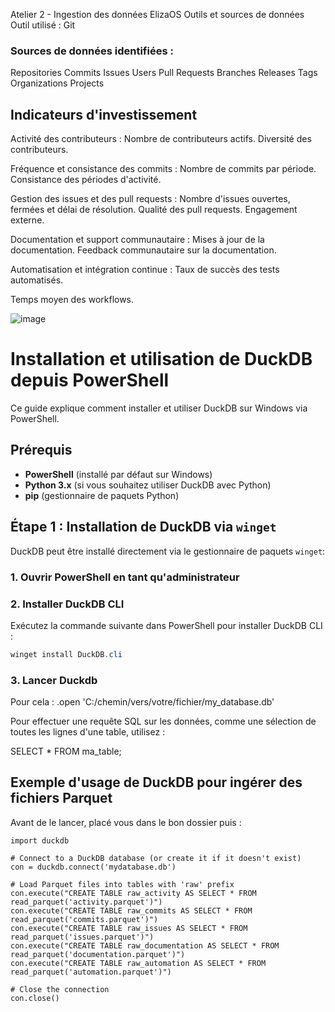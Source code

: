 Atelier 2 - Ingestion des données
ElizaOS
Outils et sources de données
Outil utilisé :
Git

   ### Sources de données identifiées :
   
Repositories
Commits
Issues
Users
Pull Requests
Branches
Releases
Tags
Organizations
Projects

   ## Indicateurs d'investissement

   
Activité des contributeurs :
Nombre de contributeurs actifs.
Diversité des contributeurs.

   
Fréquence et consistance des commits :
Nombre de commits par période.
Consistance des périodes d'activité.

   
Gestion des issues et des pull requests :
Nombre d'issues ouvertes, fermées et délai de résolution.
Qualité des pull requests.
Engagement externe.

   
Documentation et support communautaire :
Mises à jour de la documentation.
Feedback communautaire sur la documentation.

   
Automatisation et intégration continue :
Taux de succès des tests automatisés.
 
Temps moyen des workflows.

 ![image](https://github.com/user-attachments/assets/dcb7d395-7208-4072-bf56-79df0c73e49b)

# Installation et utilisation de DuckDB depuis PowerShell

Ce guide explique comment installer et utiliser DuckDB sur Windows via PowerShell.

## Prérequis

- **PowerShell** (installé par défaut sur Windows)
- **Python 3.x** (si vous souhaitez utiliser DuckDB avec Python)
- **pip** (gestionnaire de paquets Python)

## Étape 1 : Installation de DuckDB via `winget`

DuckDB peut être installé directement via le gestionnaire de paquets `winget`:

### 1. Ouvrir PowerShell en tant qu'administrateur

### 2. Installer DuckDB CLI

Exécutez la commande suivante dans PowerShell pour installer DuckDB CLI :

```powershell
winget install DuckDB.cli
```
### 3. Lancer Duckdb

Pour cela : .open 'C:/chemin/vers/votre/fichier/my_database.db'

Pour effectuer une requête SQL sur les données, comme une sélection de toutes les lignes d'une table, utilisez :

SELECT * FROM ma_table;


## Exemple d'usage de DuckDB pour ingérer des fichiers Parquet

Avant de le lancer, placé vous dans le bon dossier puis :

```
import duckdb

# Connect to a DuckDB database (or create it if it doesn't exist)
con = duckdb.connect('mydatabase.db')

# Load Parquet files into tables with 'raw' prefix
con.execute("CREATE TABLE raw_activity AS SELECT * FROM read_parquet('activity.parquet')")
con.execute("CREATE TABLE raw_commits AS SELECT * FROM read_parquet('commits.parquet')")
con.execute("CREATE TABLE raw_issues AS SELECT * FROM read_parquet('issues.parquet')")
con.execute("CREATE TABLE raw_documentation AS SELECT * FROM read_parquet('documentation.parquet')")
con.execute("CREATE TABLE raw_automation AS SELECT * FROM read_parquet('automation.parquet')")

# Close the connection
con.close()
 
```
